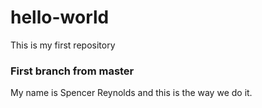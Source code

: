 # hello-world
This is my first repository

### First branch from master
My name is Spencer Reynolds and this is the way we do it. 

